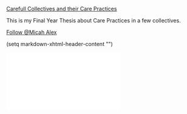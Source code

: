<a href="euzxql_files/text/index.html" title="Carefull Collectives and their Care Practices">Carefull Collectives and their Care Practices</a> 
<p>
This is my Final Year Thesis about Care Practices in a few collectives.
</p>
<a href="https://twitter.com/micahalex_" class="twitter-follow-button" data-show-count="false">Follow @Micah Alex</a><script async src="https://platform.twitter.com/widgets.js" charset="utf-8"></script>

(setq markdown-xhtml-header-content
      "<style type='text/css'>
container {position: relative; overflow: hidden; padding-top: 56.25%;}
  iframe-class { position: absolute; top: 0; left: 0; width: 100%; height: 100%; border: 0; }
</style>")

<script type="application/json" class="js-hypothesis-config">
  {
    "openSidebar": false
  }
</script>
<script async src="https://hypothes.is/embed.js"></script>

<p></p>

<div id="retainable-rss-embed" 
data-rss="https://medium.com/@micahalex"
data-maxcols="3" 
data-layout="grid" 
data-poststyle="inline" 
data-readmore="Read the rest" 
data-buttonclass="btn btn-primary" 
data-offset="-100"></div>

<div class="container"> <iframe class="iframe-class" width=”100%″ height=”auto″ src=”https://www.youtube.com/embed/videoseries?list=PLrxU80wlxtw0ruWSwgs7u56LMnod5ByM8” frameborder=”0″ allow=”accelerometer; autoplay; encrypted-media; gyroscope; picture-in-picture” allowfullscreen></iframe></div>
